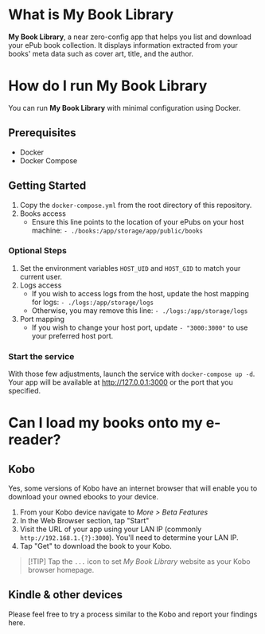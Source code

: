 # What is My Book Library

**My Book Library**, a near zero-config app that helps you list and download your ePub book collection. It displays information extracted from your books' meta data such as cover art, title, and the author.

# How do I run My Book Library

You can run **My Book Library** with minimal configuration using Docker.

## Prerequisites

-   Docker
-   Docker Compose

## Getting Started

1. Copy the `docker-compose.yml` from the root directory of this repository.
2. Books access
   * Ensure this line points to the location of your ePubs on your host machine: `- ./books:/app/storage/app/public/books`

### Optional Steps

1. Set the environment variables `HOST_UID` and `HOST_GID` to match your current user.
2. Logs access
   * If you wish to access logs from the host, update the host mapping for logs: `- ./logs:/app/storage/logs`
   * Otherwise, you may remove this line: `- ./logs:/app/storage/logs`
3. Port mapping
   * If you wish to change your host port, update `- "3000:3000"` to use your preferred host port.

### Start the service

With those few adjustments, launch the service with `docker-compose up -d`. Your app will be available at http://127.0.0.1:3000 or the port that you specified.

# Can I load my books onto my e-reader?

## Kobo
Yes, some versions of Kobo have an internet browser that will enable you to download your owned ebooks to your device.

1. From your Kobo device navigate to *More > Beta Features*
2. In the Web Browser section, tap "Start"
3. Visit the URL of your app using your LAN IP (commonly `http://192.168.1.{?}:3000`). You'll need to determine your LAN IP.
4. Tap "Get" to download the book to your Kobo.

> [!TIP] Tap the `...` icon to set *My Book Library* website as your Kobo browser homepage.

## Kindle & other devices

Please feel free to try a process similar to the Kobo and report your findings here.
